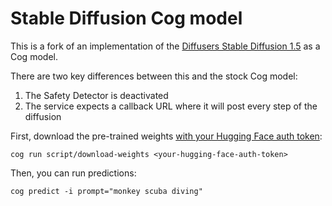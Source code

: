 # Stable Diffusion Cog model

This is a fork of an implementation of the [Diffusers Stable Diffusion 1.5](https://huggingface.co/CompVis/stable-diffusion-v1-5) as a Cog model.

There are two key differences between this and the stock Cog model:

1. The Safety Detector is deactivated
2. The service expects a callback URL where it will post every step of the diffusion

First, download the pre-trained weights [with your Hugging Face auth token](https://huggingface.co/settings/tokens):

    cog run script/download-weights <your-hugging-face-auth-token>

Then, you can run predictions:

    cog predict -i prompt="monkey scuba diving"
